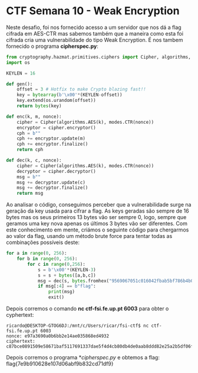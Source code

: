 # CTF Semana 10 - Weak Encryption

Neste desafio, foi nos fornecido acesso a um servidor que nos dá a flag cifrada em AES-CTR mas sabemos também que a maneira como esta foi cifrada cria uma vulnerabilidade do tipo Weak Encryption. É nos tambem fornecido o programa **cipherspec.py**:

```python
from cryptography.hazmat.primitives.ciphers import Cipher, algorithms, modes
import os

KEYLEN = 16

def gen(): 
	offset = 3 # Hotfix to make Crypto blazing fast!!
	key = bytearray(b'\x00'*(KEYLEN-offset)) 
	key.extend(os.urandom(offset))
	return bytes(key)

def enc(k, m, nonce):
	cipher = Cipher(algorithms.AES(k), modes.CTR(nonce))
	encryptor = cipher.encryptor()
	cph = b""
	cph += encryptor.update(m)
	cph += encryptor.finalize()
	return cph

def dec(k, c, nonce):
	cipher = Cipher(algorithms.AES(k), modes.CTR(nonce))
	decryptor = cipher.decryptor()
	msg = b""
	msg += decryptor.update(c)
	msg += decryptor.finalize()
	return msg
```

Ao analisar o código, conseguimos perceber que a vulnerabilidade surge na geração da key usada para cifrar a flag. As keys geradas são sempre de 16 bytes mas os seus primeiros 13 bytes vão ser sempre 0, logo, sempre que geramos uma key nova apenas os últimos 3 bytes vão ser diferentes. Com este conhecimento em mente, criámos o seguinte código para chergarmos ao valor da flag, usando um método brute force para tentar todas as combinações possíveis deste:

```python
for a in range(0, 256):
	for b in range(0, 256):
		for c in range(0,256):
			s = b'\x00'*(KEYLEN-3)
			s = s + bytes([a,b,c])
			msg = dec(s, bytes.fromhex("9569067051c016042fbab5bf786b4b03f6e8696ba82334d66853e1379506a61c9c902f9f98a58b"), b'\x37\xbc\xae\xe8\x7a\x03\x9d\x4d\x37\xbc\x8e\x59\x69\x01\x71\x59')
			if msg[:4] == b"flag":
				print(msg)
				exit()
```

Depois corremos o comando **nc ctf-fsi.fe.up.pt 6003** para obter o cyphertext: 

```shell
ricardo@DESKTOP-GTOG6DJ:/mnt/c/Users/ricar/fsi-ctf$ nc ctf-fsi.fe.up.pt 6003
nonce: e97a3690a0b6bb2e14ae035868ed4932
ciphertext: c87bce0891509e58671baf5117691337dae5f4d4cb80db4de0aab8ddd82e25a2b5df06f5d1da0d
```

Depois corremos o programa **cipherspec.py* e obtemos a flag: flag{7e9b910628e107d06abf9b832cd71df9}

